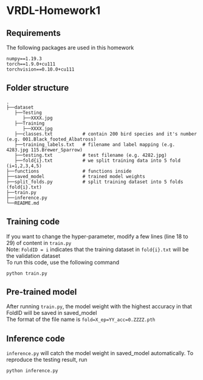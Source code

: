 # VRDL-Homework1

## Requirements
The following packages are used in this homework
```
numpy==1.19.3
torch==1.9.0+cu111
torchvision==0.10.0+cu111
```
## Folder structure

    .
    ├──dataset
       ├──Testing
          ├──XXXX.jpg
       ├──Training
          ├──XXXX.jpg
       ├──classes.txt           # contain 200 bird species and it's number (e.g. 001.Black_footed_Albatross)
       ├──training_labels.txt   # filename and label mapping (e.g. 4283.jpg 115.Brewer_Sparrow)
       ├──testing.txt           # test filename (e.g. 4282.jpg)
       ├──fold{i}.txt           # we split training data into 5 fold (i=1,2,3,4,5)
    ├──functions                # functions inside
    ├──saved_model              # trained model weights
    ├──split_folds.py           # split training dataset into 5 folds (fold{i}.txt)
    ├──train.py
    ├──inference.py
    └──README.md


## Training code
If you want to change the hyper-parameter, modify a few lines (line 18 to 29) of content in `train.py` <br />
Note: `FoldID = i` indicates that the training dataset in `fold{i}.txt` will be the validation dataset <br />
To run this code, use the following command

```
python train.py
```

## Pre-trained model
After running `train.py`, the model weight with the highest accuracy in that FoldID will be saved in saved_model <br />
The format of the file name is `fold=X_ep=YY_acc=0.ZZZZ.pth`


## Inference code
`inference.py` will catch the model weight in saved_model automatically. To reproduce the testing result, run
```
python inference.py
```



